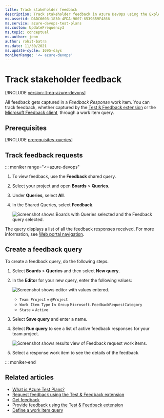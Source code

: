 ```yaml
---
title: Track stakeholder feedback
description: Track stakeholder feedback in Azure DevOps using the Exploratory Testing browser extension when you want to test your applications.
ms.assetid: DADC6608-1830-4FDA-9007-6539859F4866
ms.service: azure-devops-test-plans
ms.custom: UpdateFrequency3
ms.topic: conceptual
ms.author: jeom
author: rohit-batra
ms.date: 11/30/2021
ms.update-cycle: 1095-days
monikerRange: '<= azure-devops'
---
```


# Track stakeholder feedback

[!INCLUDE [version-lt-eq-azure-devops](../includes/version-lt-eq-azure-devops.md)]

All feedback gets captured in a *Feedback Response* work item. You can track feedback, whether captured by the [Test & Feedback extension](provide-stakeholder-feedback.md) or the [Microsoft Feedback client](/previous-versions/azure/devops/project/feedback/give-feedback), through a work item query.

## Prerequisites

[!INCLUDE [prerequisites-queries](../boards/includes/prerequisites-queries.md)]

<a name="track"></a>

## Track feedback requests
::: moniker range="<=azure-devops"

1. To view feedback, use the **Feedback** shared query.
2. Select your project and open **Boards** > **Queries**.
3. Under **Queries**, select **All**.
4. In the Shared Queries, select **Feedback**.

   ![Screenshot shows Boards with Queries selected and the Feedback query selected.](media/track-stakeholder-feedback/open-feedback-query.png)

The query displays a list of all the feedback responses received. For more information, see [Web portal navigation](../project/navigation/index.md).

## Create a feedback query

To create a feedback query, do the following steps.

1. Select **Boards** > **Queries** and then select **New query**.

1. In the **Editor** for your new query, enter the following values:

   ![Screenshot shows editor with values entered.](media/track-stakeholder-feedback/editor-feedback-values.png)

   - `Team Project` `=` `@Project`
   - `Work Item Type` `In Group` `Microsoft.FeedbackRequestCategory`
   - `State` `=` `Active`

1. Select **Save query** and enter a name.

1. Select **Run query** to see a list of active feedback responses for your team project.

   ![Screenshot shows results view of Feedback request work items.](media/track-stakeholder-feedback/feedback-request-work-items.png)  

1. Select a response work item to see the details of the feedback.

::: moniker-end

## Related articles

- [What is Azure Test Plans?](overview.md)
- [Request feedback using the Test & Feedback extension](request-stakeholder-feedback.md)
- [Get feedback](/previous-versions/azure/devops/project/feedback/get-feedback)
- [Provide feedback using the Test & Feedback extension](provide-stakeholder-feedback.md#provide)
- [Define a work item query](../boards/queries/using-queries.md)
